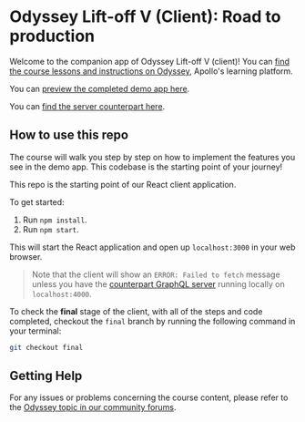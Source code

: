 # Odyssey Lift-off V (Client): Road to production

Welcome to the companion app of Odyssey Lift-off V (client)! You can [find the course lessons and instructions on Odyssey](https://odyssey.apollographql.com/lift-off-part5), Apollo's learning platform.

You can [preview the completed demo app here](https://odyssey-lift-off-part5-client-production-82fb.up.railway.app/).

You can [find the server counterpart here](https://github.com/christianjro/odyssey-lift-off-part5-server).

## How to use this repo

The course will walk you step by step on how to implement the features you see in the demo app. This codebase is the starting point of your journey!

This repo is the starting point of our React client application.

To get started:

1. Run `npm install`.
1. Run `npm start`.

This will start the React application and open up `localhost:3000` in your web browser.

> Note that the client will show an `ERROR: Failed to fetch` message unless you have the [counterpart GraphQL server](https://github.com/apollographql/odyssey-lift-off-part5-server) running locally on `localhost:4000`.

To check the **final** stage of the client, with all of the steps and code completed, checkout the `final` branch by running the following command in your terminal:

```bash
git checkout final
```

## Getting Help

For any issues or problems concerning the course content, please refer to the [Odyssey topic in our community forums](https://community.apollographql.com/tags/c/help/6/odyssey).
